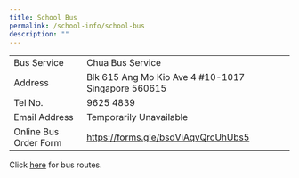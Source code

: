 ```yaml
---
title: School Bus
permalink: /school-info/school-bus
description: ""
---
```

<table border="0">
<tbody>
<tr>
<td>Bus Service</td>
<td>
<div>Chua Bus Service</div>
</td>
</tr>
<tr>
<td>Address</td>
<td>Blk 615 Ang Mo Kio Ave 4 #10-1017 Singapore 560615</td>
</tr>
<tr>
<td>Tel No.</td>
<td>9625 4839</td>
</tr>
<tr>
<td>Email Address</td>
<td>Temporarily Unavailable</td>
</tr>
<tr>
<td>Online Bus Order Form&nbsp;</td>
<td><a href="https://forms.gle/bsdViAqvQrcUhUbs5" target="_blank" rel="noopener">https://forms.gle/bsdViAqvQrcUhUbs5</a></td>
</tr>
</tbody>
</table>
<p>Click <a href="/files/bus%20routes%20%20drivers.pdf" target="_blank" rel="noopener">here</a>&nbsp;for bus routes.</p>